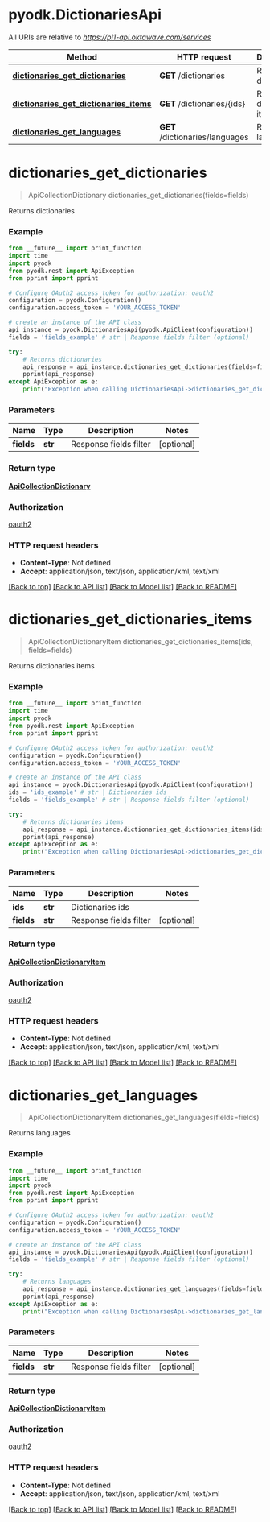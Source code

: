 # pyodk.DictionariesApi

All URIs are relative to *https://pl1-api.oktawave.com/services*

Method | HTTP request | Description
------------- | ------------- | -------------
[**dictionaries_get_dictionaries**](DictionariesApi.md#dictionaries_get_dictionaries) | **GET** /dictionaries | Returns dictionaries
[**dictionaries_get_dictionaries_items**](DictionariesApi.md#dictionaries_get_dictionaries_items) | **GET** /dictionaries/{ids} | Returns dictionaries items
[**dictionaries_get_languages**](DictionariesApi.md#dictionaries_get_languages) | **GET** /dictionaries/languages | Returns languages


# **dictionaries_get_dictionaries**
> ApiCollectionDictionary dictionaries_get_dictionaries(fields=fields)

Returns dictionaries

### Example
```python
from __future__ import print_function
import time
import pyodk
from pyodk.rest import ApiException
from pprint import pprint

# Configure OAuth2 access token for authorization: oauth2
configuration = pyodk.Configuration()
configuration.access_token = 'YOUR_ACCESS_TOKEN'

# create an instance of the API class
api_instance = pyodk.DictionariesApi(pyodk.ApiClient(configuration))
fields = 'fields_example' # str | Response fields filter (optional)

try:
    # Returns dictionaries
    api_response = api_instance.dictionaries_get_dictionaries(fields=fields)
    pprint(api_response)
except ApiException as e:
    print("Exception when calling DictionariesApi->dictionaries_get_dictionaries: %s\n" % e)
```

### Parameters

Name | Type | Description  | Notes
------------- | ------------- | ------------- | -------------
 **fields** | **str**| Response fields filter | [optional] 

### Return type

[**ApiCollectionDictionary**](ApiCollectionDictionary.md)

### Authorization

[oauth2](../README.md#oauth2)

### HTTP request headers

 - **Content-Type**: Not defined
 - **Accept**: application/json, text/json, application/xml, text/xml

[[Back to top]](#) [[Back to API list]](../README.md#documentation-for-api-endpoints) [[Back to Model list]](../README.md#documentation-for-models) [[Back to README]](../README.md)

# **dictionaries_get_dictionaries_items**
> ApiCollectionDictionaryItem dictionaries_get_dictionaries_items(ids, fields=fields)

Returns dictionaries items

### Example
```python
from __future__ import print_function
import time
import pyodk
from pyodk.rest import ApiException
from pprint import pprint

# Configure OAuth2 access token for authorization: oauth2
configuration = pyodk.Configuration()
configuration.access_token = 'YOUR_ACCESS_TOKEN'

# create an instance of the API class
api_instance = pyodk.DictionariesApi(pyodk.ApiClient(configuration))
ids = 'ids_example' # str | Dictionaries ids
fields = 'fields_example' # str | Response fields filter (optional)

try:
    # Returns dictionaries items
    api_response = api_instance.dictionaries_get_dictionaries_items(ids, fields=fields)
    pprint(api_response)
except ApiException as e:
    print("Exception when calling DictionariesApi->dictionaries_get_dictionaries_items: %s\n" % e)
```

### Parameters

Name | Type | Description  | Notes
------------- | ------------- | ------------- | -------------
 **ids** | **str**| Dictionaries ids | 
 **fields** | **str**| Response fields filter | [optional] 

### Return type

[**ApiCollectionDictionaryItem**](ApiCollectionDictionaryItem.md)

### Authorization

[oauth2](../README.md#oauth2)

### HTTP request headers

 - **Content-Type**: Not defined
 - **Accept**: application/json, text/json, application/xml, text/xml

[[Back to top]](#) [[Back to API list]](../README.md#documentation-for-api-endpoints) [[Back to Model list]](../README.md#documentation-for-models) [[Back to README]](../README.md)

# **dictionaries_get_languages**
> ApiCollectionDictionaryItem dictionaries_get_languages(fields=fields)

Returns languages

### Example
```python
from __future__ import print_function
import time
import pyodk
from pyodk.rest import ApiException
from pprint import pprint

# Configure OAuth2 access token for authorization: oauth2
configuration = pyodk.Configuration()
configuration.access_token = 'YOUR_ACCESS_TOKEN'

# create an instance of the API class
api_instance = pyodk.DictionariesApi(pyodk.ApiClient(configuration))
fields = 'fields_example' # str | Response fields filter (optional)

try:
    # Returns languages
    api_response = api_instance.dictionaries_get_languages(fields=fields)
    pprint(api_response)
except ApiException as e:
    print("Exception when calling DictionariesApi->dictionaries_get_languages: %s\n" % e)
```

### Parameters

Name | Type | Description  | Notes
------------- | ------------- | ------------- | -------------
 **fields** | **str**| Response fields filter | [optional] 

### Return type

[**ApiCollectionDictionaryItem**](ApiCollectionDictionaryItem.md)

### Authorization

[oauth2](../README.md#oauth2)

### HTTP request headers

 - **Content-Type**: Not defined
 - **Accept**: application/json, text/json, application/xml, text/xml

[[Back to top]](#) [[Back to API list]](../README.md#documentation-for-api-endpoints) [[Back to Model list]](../README.md#documentation-for-models) [[Back to README]](../README.md)


